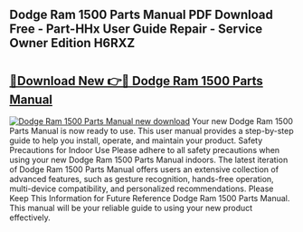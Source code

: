 ## Dodge Ram 1500 Parts Manual PDF Download Free - Part-HHx User Guide Repair - Service Owner Edition H6RXZ

# <h2><a href="http://bc81078.oget.top/?id=Dodge+Ram+1500+Parts+Manual">🔗Download New 👉🔴 Dodge Ram 1500 Parts Manual</a></h2>

[![Dodge Ram 1500 Parts Manual new download](https://i.imgur.com/5g1atiW.png)](http://bc81078.oget.top/?id=Dodge+Ram+1500+Parts+Manual)
Your new Dodge Ram 1500 Parts Manual is now ready to use. This user manual provides a step-by-step guide to help you install, operate, and maintain your product. Safety Precautions for Indoor Use Please adhere to all safety precautions when using your new Dodge Ram 1500 Parts Manual indoors. The latest iteration of Dodge Ram 1500 Parts Manual offers users an extensive collection of advanced features, such as gesture recognition, hands-free operation, multi-device compatibility, and personalized recommendations. Please Keep This Information for Future Reference Dodge Ram 1500 Parts Manual. This manual will be your reliable guide to using your new product effectively.
